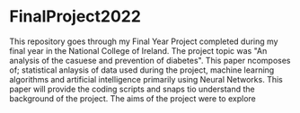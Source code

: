 # FinalProject2022
This repository goes through my Final Year Project completed during my final year in the National College of Ireland. The project topic was "An analysis of the casuese and prevention of diabetes". This paper ncomposes of; statistical anlaysis of data used during the project, machine learning algorithms and artificial intelligence primarily using Neural Networks. This paper will provide the coding scripts and snaps tio understand the background of the project. The aims of the project were to explore 
